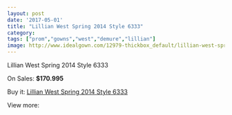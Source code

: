 ```yaml
---
layout: post
date: '2017-05-01'
title: "Lillian West Spring 2014 Style 6333"
category: 
tags: ["prom","gowns","west","demure","lillian"]
image: http://www.idealgown.com/12979-thickbox_default/lillian-west-spring-2014-style-6333.jpg
---
```

Lillian West Spring 2014 Style 6333

On Sales: **$170.995**
<a href="https://www.idealgown.com/en/lillian-west-bridal/5214-lillian-west-spring-2014-style-6333.html"><amp-img layout="responsive" width="600" height="600" src="//www.idealgown.com/12979-thickbox_default/lillian-west-spring-2014-style-6333.jpg" alt="Lillian West Spring 2014 Style 6333 0" /></a>
<a href="https://www.idealgown.com/en/lillian-west-bridal/5214-lillian-west-spring-2014-style-6333.html"><amp-img layout="responsive" width="600" height="600" src="//www.idealgown.com/12978-thickbox_default/lillian-west-spring-2014-style-6333.jpg" alt="Lillian West Spring 2014 Style 6333 1" /></a>
<a href="https://www.idealgown.com/en/lillian-west-bridal/5214-lillian-west-spring-2014-style-6333.html"><amp-img layout="responsive" width="600" height="600" src="//www.idealgown.com/12977-thickbox_default/lillian-west-spring-2014-style-6333.jpg" alt="Lillian West Spring 2014 Style 6333 2" /></a>
<a href="https://www.idealgown.com/en/lillian-west-bridal/5214-lillian-west-spring-2014-style-6333.html"><amp-img layout="responsive" width="600" height="600" src="//www.idealgown.com/12976-thickbox_default/lillian-west-spring-2014-style-6333.jpg" alt="Lillian West Spring 2014 Style 6333 3" /></a>

Buy it: [Lillian West Spring 2014 Style 6333](https://www.idealgown.com/en/lillian-west-bridal/5214-lillian-west-spring-2014-style-6333.html "Lillian West Spring 2014 Style 6333")

View more: [](https://www.idealgown.com/en/- "")